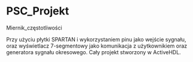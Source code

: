 # PSC_Projekt
Miernik_częstotliwości

Przy użyciu płytki SPARTAN i wykorzystaniem pinu jako wejście sygnału, oraz wyświetlacz 7-segmentowy jako komunikacja z użytkownikiem oraz generatora sygnału okresowego.
Cały projekt stworzony w ActiveHDL.
